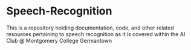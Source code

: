 # Speech-Recognition
This is a repository holding documentation, code, and other related resources pertaining to speech recognition as it is covered within the AI Club @ Montgomery College Germantown
